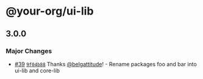 # @your-org/ui-lib

## 3.0.0

### Major Changes

- [#39](https://github.com/belgattitude/xstate-wizzard-poc/pull/39) [`9f04b88`](https://github.com/belgattitude/xstate-wizzard-poc/commit/9f04b88d966e804ddc12e79372b3ac14f7330b86) Thanks [@belgattitude](https://github.com/belgattitude)! - Rename packages foo and bar into ui-lib and core-lib
